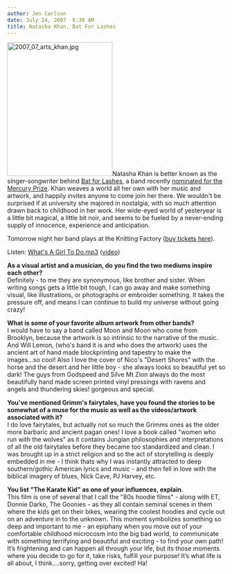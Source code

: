 ```yaml
---
author: Jen Carlson
date: July 24, 2007  8:30 AM
title: Natasha Khan, Bat For Lashes
---
```


<p><img alt="2007_07_arts_khan.jpg" src="https://web.archive.org/web/20111108001412im_/http://gothamist.com/attachments/arts_jen/2007_07_arts_khan.jpg" width="243" height="309" class="left">Natasha Khan is better known as the singer-songwriter behind <a href="https://web.archive.org/web/20111108001412/http://www.batforlashes.co.uk/">Bat for Lashes</a>, a band recently <a href="https://web.archive.org/web/20111108001412/http://news.bbc.co.uk/2/hi/entertainment/6903225.stm#7">nominated for the Mercury Prize</a>. Khan weaves a world all her own with her music and artwork, and happily invites anyone to come join her there. We wouldn&apos;t be surprised if at university she majored in nostalgia, with so much attention drawn back to childhood in her work. Her wide-eyed world of yesteryear is a little bit magical, a little bit noir, and seems to be fueled by a never-ending supply of innocence, experience and anticipation.</p>

<p>Tomorrow night her band plays at the Knitting Factory (<a href="https://web.archive.org/web/20111108001412/http://www.ticketweb.com/t3/sale/SaleEventDetail?dispatch=loadSelectionData&amp;eventId=186998">buy tickets here</a>). </p>

<p>Listen: <a href="https://web.archive.org/web/20111108001412/http://media.switchpod.com/users/batforlashes/whats_a_girl_to_do.mp3">What&apos;s A Girl To Do.mp3</a> (<a href="https://web.archive.org/web/20111108001412/http://www.youtube.com/watch?v=n1wnOUH2jk8">video</a>)</p>

<p><strong>As a visual artist and a musician, do you find the two mediums inspire each other?</strong><br>
Definitely - to me they are synonymous, like brother and sister. When writing songs gets a little bit tough, I can go away and make something visual, like illustrations, or photographs or embroider something. It takes the pressure off, and means I can continue to build my universe without going crazy!</p>

<p><strong>What is some of your favorite album artwork from other bands?</strong><br>
I would have to say a band called Moon and Moon who come from Brooklyn, because the artwork is so intrinsic to the narrative of the music. And Will Lemon, (who&apos;s band it is and who does the artwork) uses the ancient art of hand made blockprinting and tapestry to make the images...so cool! Also I love the cover of Nico&apos;s &quot;Desert Shores&quot; with the horse and the desert and her little boy - she always looks so beautiful yet so dark! The guys from Godspeed and Silve Mt Zion always do the most beautifully hand made screen printed vinyl pressings with ravens and angels and thundering skies! gorgeous and special.</p>

<p><strong>You&apos;ve mentioned Grimm&apos;s fairytales, have you found the stories to be somewhat of a muse for the music as well as the videos/artwork associated with it?</strong><br>
I do love fairytales, but actually not so much the Grimms ones as the older more barbaric and ancient pagan ones! I love a book called &quot;women who run with the wolves&quot; as it contains Jungian philosophies and interpretations of all the old fairytales before they became too standardized and clean. I was brought up in a strict religion and so the act of storytelling is deeply embedded in me - I think thats why I was instantly attracted to deep southern/gothic American lyrics and music - and then fell in love with the biblical imagery of blues, Nick Cave, PJ Harvey, etc.</p>

<p><strong>You list &quot;The Karate Kid&quot; as one of your influences, explain.</strong><br>
This film is one of several that I call the &quot;80s hoodie films&quot; - along with ET, Donnie Darko, The Goonies - as they all contain seminal scenes in them where the kids get on their bikes, wearing the coolest hoodies and cycle out on an adventure in to the unknown. This moment symbolizes something so deep and important to me - an epiphany when you move out of your comfortable childhood microcosm into the big bad world, to communicate with something terrifying and beautiful and exciting - to find your own path! It&#x2019;s frightening and can happen all through your life, but its those moments where you decide to go for it, take risks, fulfill your purpose! It&#x2019;s what life is all about, I think....sorry, getting over excited! Ha!</p>